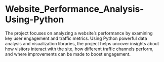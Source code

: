 # Website_Performance_Analysis-Using-Python
The project focuses on analyzing a website’s performance by examining key user engagement and traffic metrics. Using Python powerful data analysis and visualization libraries, the project helps uncover insights about how visitors interact with the site, how different traffic channels perform, and where improvements can be made to boost engagement.
